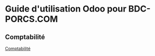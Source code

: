 # Guide d'utilisation Odoo pour BDC-PORCS.COM

## Comptabilité

[Comptabilité](https://nicbod.github.io/bdc-porcs/comptabilite)
